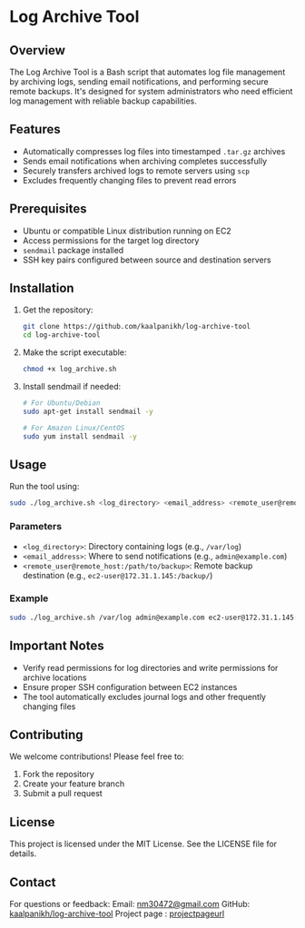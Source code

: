 # Log Archive Tool

## Overview

The Log Archive Tool is a Bash script that automates log file management by archiving logs, sending email notifications, and performing secure remote backups. It's designed for system administrators who need efficient log management with reliable backup capabilities.

## Features

- Automatically compresses log files into timestamped `.tar.gz` archives
- Sends email notifications when archiving completes successfully
- Securely transfers archived logs to remote servers using `scp`
- Excludes frequently changing files to prevent read errors

## Prerequisites

- Ubuntu or compatible Linux distribution running on EC2
- Access permissions for the target log directory
- `sendmail` package installed
- SSH key pairs configured between source and destination servers

## Installation

1. Get the repository:
   ```bash
   git clone https://github.com/kaalpanikh/log-archive-tool
   cd log-archive-tool
   ```

2. Make the script executable:
   ```bash
   chmod +x log_archive.sh
   ```

3. Install sendmail if needed:
   ```bash
   # For Ubuntu/Debian
   sudo apt-get install sendmail -y
   
   # For Amazon Linux/CentOS
   sudo yum install sendmail -y
   ```

## Usage

Run the tool using:
```bash
sudo ./log_archive.sh <log_directory> <email_address> <remote_user@remote_host:/path/to/backup>
```

### Parameters

- `<log_directory>`: Directory containing logs (e.g., `/var/log`)
- `<email_address>`: Where to send notifications (e.g., `admin@example.com`)
- `<remote_user@remote_host:/path/to/backup>`: Remote backup destination (e.g., `ec2-user@172.31.1.145:/backup/`)

### Example

```bash
sudo ./log_archive.sh /var/log admin@example.com ec2-user@172.31.1.145:/backup/
```

## Important Notes

- Verify read permissions for log directories and write permissions for archive locations
- Ensure proper SSH configuration between EC2 instances
- The tool automatically excludes journal logs and other frequently changing files

## Contributing

We welcome contributions! Please feel free to:
1. Fork the repository
2. Create your feature branch
3. Submit a pull request

## License

This project is licensed under the MIT License. See the LICENSE file for details.

## Contact

For questions or feedback:
Email: nm30472@gmail.com
GitHub: [kaalpanikh/log-archive-tool](https://github.com/kaalpanikh/log-archive-tool)
Project page : [projectpageurl](https://roadmap.sh/projects/log-archive-tool)
